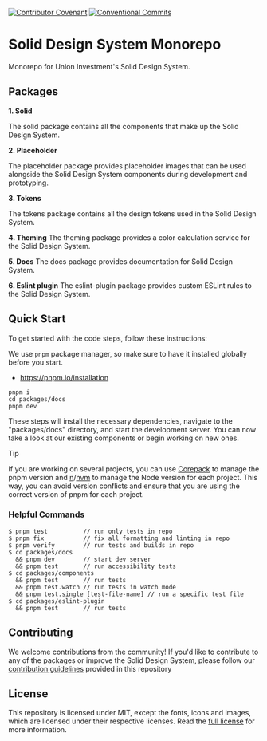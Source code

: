 [![Contributor Covenant](https://img.shields.io/badge/Contributor%20Covenant-2.1-4baaaa.svg)](CODE_OF_CONDUCT.md)
[![Conventional Commits](https://img.shields.io/badge/Conventional%20Commits-1.0.0-pink.svg)](https://conventionalcommits.org)

# Solid Design System Monorepo

Monorepo for Union Investment's Solid Design System.

## Packages

**1. Solid**

The solid package contains all the components that make up the Solid Design System.

**2. Placeholder**

The placeholder package provides placeholder images that can be used alongside the Solid Design System components during development and prototyping.

**3. Tokens**

The tokens package contains all the design tokens used in the Solid Design System.

**4. Theming**
The theming package provides a color calculation service for the Solid Design System.

**5. Docs**
The docs package provides documentation for Solid Design System.

**6. Eslint plugin**
The eslint-plugin package provides custom ESLint rules to the Solid Design System.

## Quick Start

To get started with the code steps, follow these instructions:

We use `pnpm` package manager, so make sure to have it installed globally before you start.

- https://pnpm.io/installation

```
pnpm i
cd packages/docs
pnpm dev
```

These steps will install the necessary dependencies, navigate to the "packages/docs" directory, and start the development server. You can now take a look at our existing components or begin working on new ones.

> [!TIP]
> If you are working on several projects, you can use [Corepack](https://pnpm.io/installation#using-corepack) to manage the pnpm version and [n](https://github.com/tj/n)/[nvm](https://github.com/nvm-sh/nvm) to manage the Node version for each project. This way, you can avoid version conflicts and ensure that you are using the correct version of pnpm for each project.

### Helpful Commands

```
$ pnpm test          // run only tests in repo
$ pnpm fix           // fix all formatting and linting in repo
$ pnpm verify        // run tests and builds in repo
$ cd packages/docs
  && pnpm dev        // start dev server
  && pnpm test       // run accessibility tests
$ cd packages/components
  && pnpm test       // run tests
  && pnpm test.watch // run tests in watch mode
  && pnpm test.single [test-file-name] // run a specific test file
$ cd packages/eslint-plugin
  && pnpm test       // run tests
```

## Contributing

We welcome contributions from the community! If you'd like to contribute to any of the packages or improve the Solid Design System, please follow our [contribution guidelines](CONTRIBUTING.md) provided in this repository

## License

This repository is licensed under MIT, except the fonts, icons and images, which are licensed under their respective licenses. Read the [full license](./packages/components/LICENSE.md) for more information.
